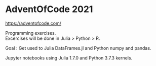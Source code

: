 # AdventOfCode 2021
https://adventofcode.com/

Programming exercises.   
Excercises will be done in Julia > Python > R.

Goal : Get used to Julia DataFrames.jl and Python numpy and pandas.

Jupyter notebooks using Julia 1.7.0 and Python 3.7.3 kernels.
